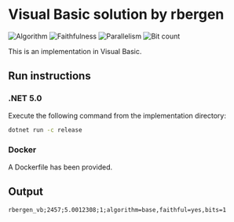 # Visual Basic solution by rbergen

![Algorithm](https://img.shields.io/badge/Algorithm-base-green)
![Faithfulness](https://img.shields.io/badge/Faithful-yes-green)
![Parallelism](https://img.shields.io/badge/Parallel-no-green)
![Bit count](https://img.shields.io/badge/Bits-1-green)

This is an implementation in Visual Basic.

## Run instructions

### .NET 5.0

Execute the following command from the implementation directory:

```bash
dotnet run -c release
```

### Docker

A Dockerfile has been provided.

## Output

```log
rbergen_vb;2457;5.0012308;1;algorithm=base,faithful=yes,bits=1
```
